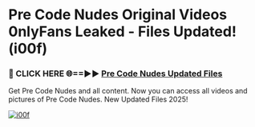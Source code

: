 # Pre Code Nudes Original Videos 0nlyFans Leaked - Files Updated! (i00f)

<h3>🔴 CLICK HERE 🌐==►► <a href="https://tinyurl.com/4mcuefdz" rel="nofollow">Pre Code Nudes Updated Files</a></h3>

Get Pre Code Nudes and all content. Now you can access all videos and pictures of Pre Code Nudes. New Updated Files 2025!

[![i00f](https://i.imgur.com/StAQSOY.gif)](https://tinyurl.com/4mcuefdz)
